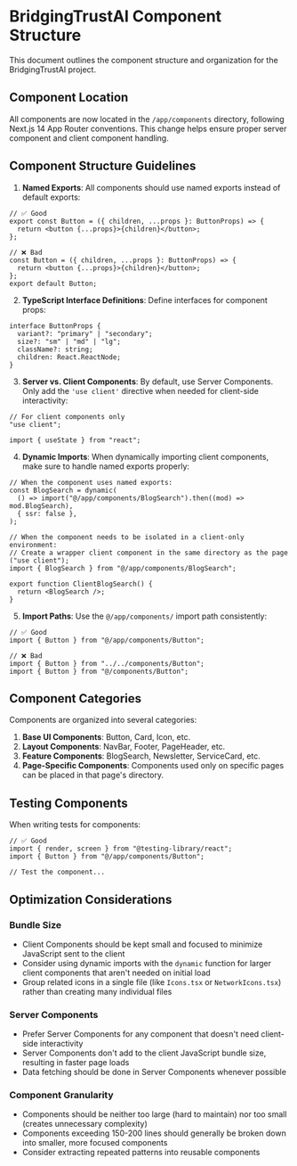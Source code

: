 # BridgingTrustAI Component Structure

This document outlines the component structure and organization for the BridgingTrustAI project.

## Component Location

All components are now located in the `/app/components` directory, following Next.js 14 App Router conventions. This change helps ensure proper server component and client component handling.

## Component Structure Guidelines

1. **Named Exports**: All components should use named exports instead of default exports:

```tsx
// ✅ Good
export const Button = ({ children, ...props }: ButtonProps) => {
  return <button {...props}>{children}</button>;
};

// ❌ Bad
const Button = ({ children, ...props }: ButtonProps) => {
  return <button {...props}>{children}</button>;
};
export default Button;
```

2. **TypeScript Interface Definitions**: Define interfaces for component props:

```tsx
interface ButtonProps {
  variant?: "primary" | "secondary";
  size?: "sm" | "md" | "lg";
  className?: string;
  children: React.ReactNode;
}
```

3. **Server vs. Client Components**: By default, use Server Components. Only add the `'use client'` directive when needed for client-side interactivity:

```tsx
// For client components only
"use client";

import { useState } from "react";
```

4. **Dynamic Imports**: When dynamically importing client components, make sure to handle named exports properly:

```tsx
// When the component uses named exports:
const BlogSearch = dynamic(
  () => import("@/app/components/BlogSearch").then((mod) => mod.BlogSearch),
  { ssr: false },
);

// When the component needs to be isolated in a client-only environment:
// Create a wrapper client component in the same directory as the page
("use client");
import { BlogSearch } from "@/app/components/BlogSearch";

export function ClientBlogSearch() {
  return <BlogSearch />;
}
```

5. **Import Paths**: Use the `@/app/components/` import path consistently:

```tsx
// ✅ Good
import { Button } from "@/app/components/Button";

// ❌ Bad
import { Button } from "../../components/Button";
import { Button } from "@/components/Button";
```

## Component Categories

Components are organized into several categories:

1. **Base UI Components**: Button, Card, Icon, etc.
2. **Layout Components**: NavBar, Footer, PageHeader, etc.
3. **Feature Components**: BlogSearch, Newsletter, ServiceCard, etc.
4. **Page-Specific Components**: Components used only on specific pages can be placed in that page's directory.

## Testing Components

When writing tests for components:

```tsx
// ✅ Good
import { render, screen } from "@testing-library/react";
import { Button } from "@/app/components/Button";

// Test the component...
```

## Optimization Considerations

### Bundle Size

- Client Components should be kept small and focused to minimize JavaScript sent to the client
- Consider using dynamic imports with the `dynamic` function for larger client components that aren't needed on initial load
- Group related icons in a single file (like `Icons.tsx` or `NetworkIcons.tsx`) rather than creating many individual files

### Server Components

- Prefer Server Components for any component that doesn't need client-side interactivity
- Server Components don't add to the client JavaScript bundle size, resulting in faster page loads
- Data fetching should be done in Server Components whenever possible

### Component Granularity

- Components should be neither too large (hard to maintain) nor too small (creates unnecessary complexity)
- Components exceeding 150-200 lines should generally be broken down into smaller, more focused components
- Consider extracting repeated patterns into reusable components
